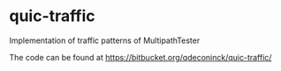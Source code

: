 # quic-traffic
Implementation of traffic patterns of MultipathTester

The code can be found at https://bitbucket.org/qdeconinck/quic-traffic/
